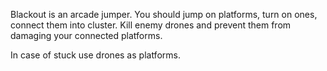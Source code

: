 Blackout is an arcade jumper. You should jump on platforms, turn on ones, connect them into cluster. Kill enemy drones and prevent them from damaging your connected platforms.

In case of stuck use drones as platforms.